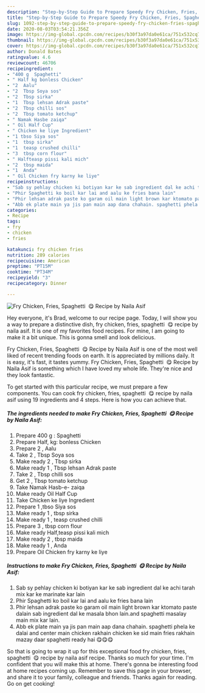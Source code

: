 ```yaml
---
description: "Step-by-Step Guide to Prepare Speedy Fry Chicken, Fries, Spaghetti  😋 Recipe by Naila Asif"
title: "Step-by-Step Guide to Prepare Speedy Fry Chicken, Fries, Spaghetti  😋 Recipe by Naila Asif"
slug: 1092-step-by-step-guide-to-prepare-speedy-fry-chicken-fries-spaghetti-recipe-by-naila-asif
date: 2020-08-03T03:54:21.356Z
image: https://img-global.cpcdn.com/recipes/b30f3a97da0e61ca/751x532cq70/fry-chicken-fries-spaghetti-😋-recipe-by-naila-asif-recipe-main-photo.jpg
thumbnail: https://img-global.cpcdn.com/recipes/b30f3a97da0e61ca/751x532cq70/fry-chicken-fries-spaghetti-😋-recipe-by-naila-asif-recipe-main-photo.jpg
cover: https://img-global.cpcdn.com/recipes/b30f3a97da0e61ca/751x532cq70/fry-chicken-fries-spaghetti-😋-recipe-by-naila-asif-recipe-main-photo.jpg
author: Donald Bates
ratingvalue: 4.6
reviewcount: 46706
recipeingredient:
- "400 g  Spaghetti"
- " Half kg bonless Chicken"
- "2  Aalu"
- "2  Tbsp Soya sos"
- "2  Tbsp sirka"
- "1  Tbsp lehsan Adrak paste"
- "2  Tbsp chilli sos"
- "2  Tbsp tomato ketchup"
- " Namak Hasbe zaiqa"
- " Oil Half Cup"
- " Chicken ke liye Ingredient"
- "1 tbso Siya sos"
- "1  tbsp sirka"
- "1  teasp crushed chilli"
- "3  tbsp corn flour"
- " Halfteasp pissi kali mich"
- "2  tbsp maida"
- "1  Anda"
- " Oil Chicken fry karny ke liye"
recipeinstructions:
- "Sab sy pehlay chicken ki botiyan kar ke sab ingredient dal ke achi tarah mix kar ke marinate kar lain"
- "Phir Spaghetti ko boil kar lai and aalu ke fries bana lain"
- "Phir lehsan adrak paste ko garam oil main light brown kar ktomato paste dalain sab ingredient dal ke masala bhon lain.and spaghetti masalay main mix kar lain."
- "Abb ek plate main ya jis pan main aap dana chahain. spaghetti phela ke dalai and center main chicken rakhain chicken ke sid main fries rakhain mazay daar spaghetti ready hai 😋😋😋"
categories:
- Recipe
tags:
- fry
- chicken
- fries

katakunci: fry chicken fries 
nutrition: 289 calories
recipecuisine: American
preptime: "PT15M"
cooktime: "PT34M"
recipeyield: "3"
recipecategory: Dinner

---
```



![Fry Chicken, Fries, Spaghetti  😋 Recipe by Naila Asif](https://img-global.cpcdn.com/recipes/b30f3a97da0e61ca/751x532cq70/fry-chicken-fries-spaghetti-😋-recipe-by-naila-asif-recipe-main-photo.jpg)

Hey everyone, it's Brad, welcome to our recipe page. Today, I will show you a way to prepare a distinctive dish, fry chicken, fries, spaghetti  😋 recipe by naila asif. It is one of my favorites food recipes. For mine, I am going to make it a bit unique. This is gonna smell and look delicious.



Fry Chicken, Fries, Spaghetti  😋 Recipe by Naila Asif is one of the most well liked of recent trending foods on earth. It is appreciated by millions daily. It is easy, it's fast, it tastes yummy. Fry Chicken, Fries, Spaghetti  😋 Recipe by Naila Asif is something which I have loved my whole life. They're nice and they look fantastic.


To get started with this particular recipe, we must prepare a few components. You can cook fry chicken, fries, spaghetti  😋 recipe by naila asif using 19 ingredients and 4 steps. Here is how you can achieve that.

<!--inarticleads1-->

##### The ingredients needed to make Fry Chicken, Fries, Spaghetti  😋 Recipe by Naila Asif:

1. Prepare 400 g : Spaghetti
1. Prepare  Half, kg: bonless Chicken
1. Prepare 2 , Aalu
1. Take 2 , Tbsp Soya sos
1. Make ready 2 , Tbsp sirka
1. Make ready 1 , Tbsp lehsan Adrak paste
1. Take 2 , Tbsp chilli sos
1. Get 2 , Tbsp tomato ketchup
1. Take  Namak Hasb-e- zaiqa
1. Make ready  Oil Half Cup
1. Take  Chicken ke liye Ingredient
1. Prepare 1 ,tbso Siya sos
1. Make ready 1 , tbsp sirka
1. Make ready 1 , teasp crushed chilli
1. Prepare 3 , tbsp corn flour
1. Make ready  Half,teasp pissi kali mich
1. Make ready 2 , tbsp maida
1. Make ready 1 , Anda
1. Prepare  Oil Chicken fry karny ke liye




<!--inarticleads2-->

##### Instructions to make Fry Chicken, Fries, Spaghetti  😋 Recipe by Naila Asif:

1. Sab sy pehlay chicken ki botiyan kar ke sab ingredient dal ke achi tarah mix kar ke marinate kar lain
1. Phir Spaghetti ko boil kar lai and aalu ke fries bana lain
1. Phir lehsan adrak paste ko garam oil main light brown kar ktomato paste dalain sab ingredient dal ke masala bhon lain.and spaghetti masalay main mix kar lain.
1. Abb ek plate main ya jis pan main aap dana chahain. spaghetti phela ke dalai and center main chicken rakhain chicken ke sid main fries rakhain mazay daar spaghetti ready hai 😋😋😋




So that is going to wrap it up for this exceptional food fry chicken, fries, spaghetti  😋 recipe by naila asif recipe. Thanks so much for your time. I'm confident that you will make this at home. There's gonna be interesting food at home recipes coming up. Remember to save this page in your browser, and share it to your family, colleague and friends. Thanks again for reading. Go on get cooking!
